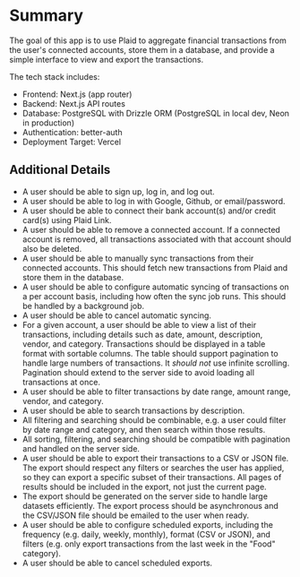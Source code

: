 # Summary

The goal of this app is to use Plaid to aggregate financial transactions from the user's connected accounts, store them in a database, and provide a simple interface to view and export the transactions.

The tech stack includes:

- Frontend: Next.js (app router)
- Backend: Next.js API routes
- Database: PostgreSQL with Drizzle ORM (PostgreSQL in local dev, Neon in production)
- Authentication: better-auth
- Deployment Target: Vercel

## Additional Details

- A user should be able to sign up, log in, and log out.
- A user should be able to log in with Google, Github, or email/password.
- A user should be able to connect their bank account(s) and/or credit card(s) using Plaid Link.
- A user should be able to remove a connected account. If a connected account is removed, all transactions associated with that account should also be deleted.
- A user should be able to manually sync transactions from their connected accounts. This should fetch new transactions from Plaid and store them in the database.
- A user should be able to configure automatic syncing of transactions on a per account basis, including how often the sync job runs. This should be handled by a background job.
- A user should be able to cancel automatic syncing.
- For a given account, a user should be able to view a list of their transactions, including details such as date, amount, description, vendor, and category. Transactions should be displayed in a table format with sortable columns. The table should support pagination to handle large numbers of transactions. It _should not_ use infinite scrolling. Pagination should extend to the server side to avoid loading all transactions at once.
- A user should be able to filter transactions by date range, amount range, vendor, and category.
- A user should be able to search transactions by description.
- All filtering and searching should be combinable, e.g. a user could filter by date range and category, and then search within those results.
- All sorting, filtering, and searching should be compatible with pagination and handled on the server side.
- A user should be able to export their transactions to a CSV or JSON file. The export should respect any filters or searches the user has applied, so they can export a specific subset of their transactions. All pages of results should be included in the export, not just the current page.
- The export should be generated on the server side to handle large datasets efficiently. The export process should be asynchronous and the CSV/JSON file should be emailed to the user when ready.
- A user should be able to configure scheduled exports, including the frequency (e.g. daily, weekly, monthly), format (CSV or JSON), and filters (e.g. only export transactions from the last week in the "Food" category).
- A user should be able to cancel scheduled exports.
